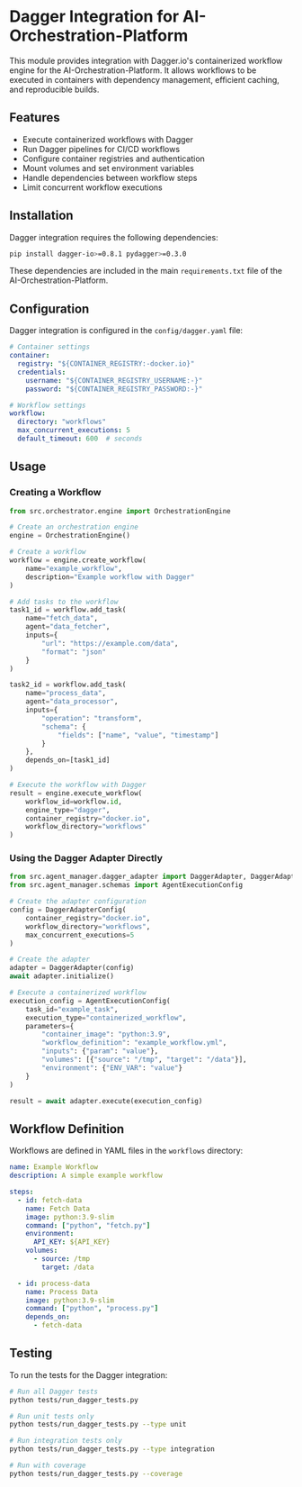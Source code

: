 # Dagger Integration for AI-Orchestration-Platform

This module provides integration with Dagger.io's containerized workflow engine for the AI-Orchestration-Platform. It allows workflows to be executed in containers with dependency management, efficient caching, and reproducible builds.

## Features

- Execute containerized workflows with Dagger
- Run Dagger pipelines for CI/CD workflows
- Configure container registries and authentication
- Mount volumes and set environment variables
- Handle dependencies between workflow steps
- Limit concurrent workflow executions

## Installation

Dagger integration requires the following dependencies:

```bash
pip install dagger-io>=0.8.1 pydagger>=0.3.0
```

These dependencies are included in the main `requirements.txt` file of the AI-Orchestration-Platform.

## Configuration

Dagger integration is configured in the `config/dagger.yaml` file:

```yaml
# Container settings
container:
  registry: "${CONTAINER_REGISTRY:-docker.io}"
  credentials:
    username: "${CONTAINER_REGISTRY_USERNAME:-}"
    password: "${CONTAINER_REGISTRY_PASSWORD:-}"

# Workflow settings
workflow:
  directory: "workflows"
  max_concurrent_executions: 5
  default_timeout: 600  # seconds
```

## Usage

### Creating a Workflow

```python
from src.orchestrator.engine import OrchestrationEngine

# Create an orchestration engine
engine = OrchestrationEngine()

# Create a workflow
workflow = engine.create_workflow(
    name="example_workflow",
    description="Example workflow with Dagger"
)

# Add tasks to the workflow
task1_id = workflow.add_task(
    name="fetch_data",
    agent="data_fetcher",
    inputs={
        "url": "https://example.com/data",
        "format": "json"
    }
)

task2_id = workflow.add_task(
    name="process_data",
    agent="data_processor",
    inputs={
        "operation": "transform",
        "schema": {
            "fields": ["name", "value", "timestamp"]
        }
    },
    depends_on=[task1_id]
)

# Execute the workflow with Dagger
result = engine.execute_workflow(
    workflow_id=workflow.id,
    engine_type="dagger",
    container_registry="docker.io",
    workflow_directory="workflows"
)
```

### Using the Dagger Adapter Directly

```python
from src.agent_manager.dagger_adapter import DaggerAdapter, DaggerAdapterConfig
from src.agent_manager.schemas import AgentExecutionConfig

# Create the adapter configuration
config = DaggerAdapterConfig(
    container_registry="docker.io",
    workflow_directory="workflows",
    max_concurrent_executions=5
)

# Create the adapter
adapter = DaggerAdapter(config)
await adapter.initialize()

# Execute a containerized workflow
execution_config = AgentExecutionConfig(
    task_id="example_task",
    execution_type="containerized_workflow",
    parameters={
        "container_image": "python:3.9",
        "workflow_definition": "example_workflow.yml",
        "inputs": {"param": "value"},
        "volumes": [{"source": "/tmp", "target": "/data"}],
        "environment": {"ENV_VAR": "value"}
    }
)

result = await adapter.execute(execution_config)
```

## Workflow Definition

Workflows are defined in YAML files in the `workflows` directory:

```yaml
name: Example Workflow
description: A simple example workflow

steps:
  - id: fetch-data
    name: Fetch Data
    image: python:3.9-slim
    command: ["python", "fetch.py"]
    environment:
      API_KEY: ${API_KEY}
    volumes:
      - source: /tmp
        target: /data

  - id: process-data
    name: Process Data
    image: python:3.9-slim
    command: ["python", "process.py"]
    depends_on:
      - fetch-data
```

## Testing

To run the tests for the Dagger integration:

```bash
# Run all Dagger tests
python tests/run_dagger_tests.py

# Run unit tests only
python tests/run_dagger_tests.py --type unit

# Run integration tests only
python tests/run_dagger_tests.py --type integration

# Run with coverage
python tests/run_dagger_tests.py --coverage
```